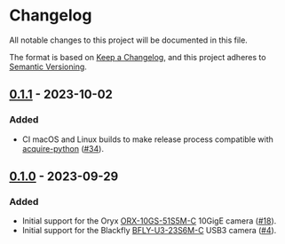 # Changelog

All notable changes to this project will be documented in this file.

The format is based on [Keep a Changelog](https://keepachangelog.com/en/1.0.0/),
and this project adheres to [Semantic Versioning](https://semver.org/spec/v2.0.0.html).

## [0.1.1](https://github.com/acquire-project/acquire-driver-spinnaker/compare/v0.1.0...v0.1.1) - 2023-10-02

### Added

- CI macOS and Linux builds to make release process compatible with [acquire-python](https://github.com/acquire-project/acquire-python) ([#34](https://github.com/acquire-project/acquire-driver-spinnaker/pull/34)).

## [0.1.0](https://github.com/acquire-project/acquire-driver-spinnaker/tree/v0.1.0) - 2023-09-29

### Added

- Initial support for the Oryx [ORX-10GS-51S5M-C](https://www.flir.com/products/oryx-10gige/?model=ORX-10GS-51S5M-C&vertical=machine+vision&segment=iis) 10GigE camera ([#18](https://github.com/acquire-project/acquire-driver-spinnaker/pull/18)).
- Initial support for the Blackfly [BFLY-U3-23S6M-C](https://www.flir.com/products/blackfly-usb3/?model=BFLY-U3-23S6M-C&vertical=machine+vision&segment=iis) USB3 camera ([#4](https://github.com/acquire-project/acquire-driver-spinnaker/pull/4)).
